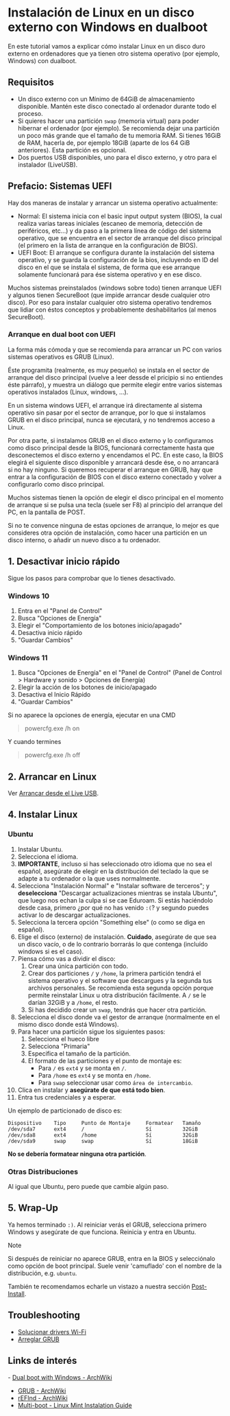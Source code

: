 # Instalación de Linux en un disco externo con Windows en dualboot

En este tutorial vamos a explicar cómo instalar Linux en un disco duro externo en ordenadores que ya tienen otro sistema operativo (por ejemplo, Windows) con dualboot.


## Requisitos
- Un disco externo con un Mínimo de 64GiB de almacenamiento disponible. Mantén este disco conectado al ordenador durante todo el proceso.
- Si quieres hacer una partición `swap` (memoria virtual) para poder hibernar  el ordenador (por ejemplo). Se recomienda dejar una partición un poco más grande que el tamaño de tu memoria RAM. Si tienes 16GiB de RAM, hacerla de,  por ejemplo 18GiB (aparte de los 64 GiB anteriores). Esta partición es opcional.
- Dos puertos USB disponibles, uno para el disco externo, y otro para el instalador (LiveUSB).


## Prefacio: Sistemas UEFI

Hay dos maneras de instalar y arrancar un sistema operativo actualmente:
- Normal: El sistema inicia con el basic input output system (BIOS), la cual realiza varias tareas iniciales (escaneo de memoria, detección de periféricos, etc...) y da paso a la primera línea de código del sistema operativo, que se encuentra en el sector de arranque del disco principal (el primero en la lista de arranque en la configuración de BIOS).
- UEFI Boot: El arranque se configura durante la instalación del sistema operativo, y se guarda la configuración de la bios, incluyendo en ID del disco en el que se instala el sistema, de forma que ese arranque solamente funcionará para ése sistema operativo y en ese disco.

Muchos sistemas preinstalados (windows sobre todo) tienen arranque UEFI y algunos tienen SecureBoot (que impide arrancar desde cualquier otro disco). Por eso para instalar cualquier otro sistema operativo tendremos que lidiar con éstos conceptos y probablemente deshabilitarlos (al menos SecureBoot).

### Arranque en dual boot con UEFI

La forma más cómoda y que se recomienda para arrancar un PC con varios sistemas operativos es GRUB (Linux).

Éste programita (realmente, es muy pequeño) se instala en el sector de arranque del disco principal (vuelve a leer dessde el pricipio si no entiendes éste párrafo), y muestra un diálogo que permite elegir entre varios sistemas operativos instalados (Linux, windows, ...).

En un sistema windows UEFI, el arranque irá directamente al sistema operativo sin pasar por el sector de arranque, por lo que si instalamos GRUB en el disco principal, nunca se ejecutará, y no tendremos acceso a Linux.

Por otra parte, si instalamos GRUB en el disco externo y lo configuramos como disco principal desde la BIOS, funcionará correctamente hasta que desconectemos el disco externo y encendamos el PC. En este caso, la BIOS elegirá el siguiente disco disponible y arrancará desde ése, o no arrancará si no hay ninguno. Si queremos recuperar el arranque en GRUB, hay que entrar a la configuración de BIOS con el disco externo conectado y volver a configurarlo como disco principal.

Muchos sistemas tienen la opción de elegir el disco principal en el momento de arranque si se pulsa una tecla (suele ser F8) al principio del arranque del PC, en la pantalla de POST.

Si no te convence ninguna de estas opciones de arranque, lo mejor es que consideres otra opción de instalación, como hacer una partición en un disco interno, o añadir un nuevo disco a tu ordenador.



## 1. Desactivar inicio rápido
Sigue los pasos para comprobar que lo tienes desactivado.

### Windows 10
 1. Entra en el "Panel de Control"
 2. Busca "Opciones de Energía"
 3. Elegir el "Comportamiento de los botones inicio/apagado"
 4. Desactiva inicio rápido
 5. "Guardar Cambios"

### Windows 11
 1. Busca "Opciones de Energía" en el "Panel de Control"
 (Panel de Control > Hardware y sonido > Opciones de Energía)
 2. Elegir la acción de los botones de inicio/apagado
 3. Desactiva el Inicio Rápido
 4. "Guardar Cambios"

Si no aparece la opciones de energía, ejecutar en una CMD

> powercfg.exe /h on

Y cuando termines

> powercfg.exe /h off


## 2. Arrancar en Linux
Ver [Arrancar desde el Live USB](common.md#arrancar-desde-el-liveusb).


## 4. Instalar Linux
### Ubuntu
 1. Instalar Ubuntu.
 2. Selecciona el idioma.
 3. **IMPORTANTE**, incluso si has seleccionado otro idioma que no sea el
 español, asegúrate de elegir en la distribución del teclado la que se adapte
 a tu ordenador o la que uses normalmente.
 4. Selecciona "Instalación Normal" e "Instalar software de terceros"; y
 **deselecciona** "Descargar actualizaciones mientras se instala Ubuntu", que
 luego nos echan la culpa si se cae Eduroam. Si estás haciéndolo desde casa,
 primero ¿por qué no has venido `:(`? y segundo puedes activar lo de descargar
 actualizaciones.
 5. Selecciona la tercera opción "Something else" (o como se diga en español).
 6. Elige el disco (externo) de instalación. **Cuidado**, asegúrate de que sea un disco vacío, o de lo contrario borrarás lo que contenga (incluído windows si es el caso).
 6. Piensa cómo vas a dividir el disco:
    1. Crear una única partición con todo.
    2. Crear dos particiones `/` y `/home`, la primera partición tendrá el
    sistema operativo y el software que descargues y la segunda tus archivos
    personales. Se recomienda esta segunda opción porque permite reinstalar
    Linux u otra distribución fácilmente. A `/` se le darían 32GiB y a `/home`,
    el resto.
    3. Si has decidido crear un `swap`, tendrás que hacer otra partición.
 7. Selecciona el disco donde va el gestor de arranque (normalmente en el mismo
 disco donde está Windows).
 8. Para hacer una partición sigue los siguientes pasos:
    1. Selecciona el hueco libre
    2. Selecciona "Primaria"
    3. Especifica el tamaño de la partición.
    4. El formato de las particiones y el punto de montaje es:
       - Para `/` es `ext4` y se monta en `/`.
       - Para `/home` es `ext4` y se monta en `/home`.
       - Para `swap` seleccionar usar como `área de intercambio`.
 9. Clica en instalar y **asegúrate de que está todo bien**.
 10. Entra tus credenciales y a esperar.

Un ejemplo de particionado de disco es:

```plain
Dispositivo    Tipo     Punto de Montaje     Formatear   Tamaño
/dev/sda7      ext4     /                    Sí          32GiB
/dev/sda8      ext4     /home                Sí          32GiB
/dev/sda9      swap     swap                 Sí          18GiB
```

**No se debería formatear ninguna otra partición**.

### Otras Distribuciones
Al igual que Ubuntu, pero puede que cambie algún paso.


## 5. Wrap-Up
Ya hemos terminado `:)`. Al reiniciar verás el GRUB, selecciona primero Windows
y asegúrate de que funciona. Reinicia y entra en Ubuntu.

> [!NOTE]
> Si después de reiniciar no aparece GRUB, entra en la BIOS y selecciónalo
> como opción de boot principal. Suele venir 'camuflado' con el nombre de la
> distribución, e.g. `ubuntu`.

También te recomendamos echarle un vistazo a nuestra sección [Post-Install](post-install.md).


## Troubleshooting
- [Solucionar drivers Wi-Fi](common.md#solucionar-drivers-wi-fi)
- [Arreglar GRUB](https://askubuntu.com/a/88432)


## Links de interés
- [Dual boot with Windows - ArchWiki](https://wiki.archlinux.org/title/Dual_boot_with_Windows)
- [GRUB - ArchWiki](https://wiki.archlinux.org/title/GRUB)
- [rEFInd - ArchWiki](https://wiki.archlinux.org/title/REFInd)
- [Multi-boot - Linux Mint Instalation Guide](https://linuxmint-installation-guide.readthedocs.io/en/latest/multiboot.html)

